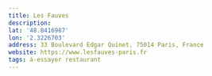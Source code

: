```yaml
---
title: Les Fauves
description: 
lat: '48.8416987'
lon: '2.3226703'
address: 33 Boulevard Edgar Quinet, 75014 Paris, France
website: https://www.lesfauves-paris.fr
tags: à-essayer restaurant
---
```

